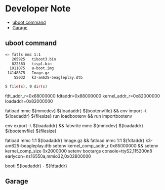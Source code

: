 <!-- omit from toc -->
# Developer Note

- [uboot command](#uboot-command)
- [Garage](#garage)

## uboot command

```sh
=> fatls mmc 1:1
   265925   tiboot3.bin
   822383   tispl.bin
  1011075   u-boot.img
 14148875   Image.gz
    55032   k3-am625-beagleplay.dtb

5 file(s), 0 dir(s)
```

fdt_addr_r=0x88000000
fdtaddr=0x88000000
kernel_addr_r=0x82000000
loadaddr=0x82000000

fatload mmc ${mmcdev} ${loadaddr} ${bootenvfile} && env import -t ${loadaddr} ${filesize}
run loadbootenv && run importbootenv

env export -t ${loadaddr} && fatwrite mmc ${mmcdev} ${loadaddr} ${bootenvfile} ${filesize}

fatload mmc 1:1 ${loadaddr} Image.gz && fatload mmc 1:1 ${fdtaddr} k3-am625-beagleplay.dtb
setenv kernel_comp_addr_r 0x85000000 && setenv kernel_comp_size 0x2000000
setenv bootargs console=ttyS2,115200n8 earlycon=ns16550a,mmio32,0x02800000

booti ${loadaddr} - ${fdtaddr}

## Garage


